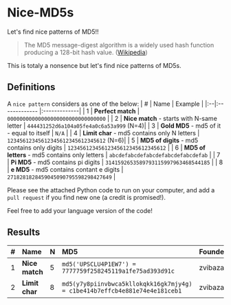 # Nice-MD5s
Let's find nice patterns of MD5!!

> The MD5 message-digest algorithm is a widely used hash function producing a 128-bit hash value. ([Wikipedia](https://en.wikipedia.org/wiki/MD5))

This is totaly a nonsence but let's find nice patterns of MD5s.


## Definitions

A `nice pattern` considers as one of the below:
| # | Name | Example | 
|:--|:------------- |:-------------| 
| 1 | **Perfect match** | `00000000000000000000000000000000` | 
| 2 | **Nice match** - starts with N-same letter | `444431252d6a104a05fe4a0c6a53a999` (N=4)| 
| 3 | **Gold MD5** - md5 of it - equal to itself | `N/A` | 
| 4 | **Limit char** - md5 contains only N letters | `12345612345612345612345612345612` (N=6)| 
| 5 | **MD5 of digits** - md5 contains only digits | `12345612345612345612345612345612` | 
| 6 | **MD5 of letters** - md5 contains only letters | `abcdefabcdefabcdefabcdefabcdefab` |
| 7 | **Pi MD5** - md5 contains pi digits | `3141592653589793115997963468544185` |
| 8 | **e MD5** - md5 contains contant e digits | `2718281828459045090795598298427649` |

Please see the attached Python code to run on your computer, and add a `pull request` if you find new one (a credit is promised!).

Feel free to add your language version of the code!

## Results

| # | Name | N | MD5 | Founder | 
|:--|:------------- |:---|:-------------|:-------------| 
| 1 | **Nice match** | 5 |`md5('UPSCLU4P1EW7') = 7777759f258245119a1fe75ad393d91c` |zvibazak |
| 2 | **Limit char** | 8 |`md5(y7y8piinvbwca5kllokqkk16gk7mjy4g) = c1be414b7effcb4e881e74e4e181ceb1`|zvibazak |
